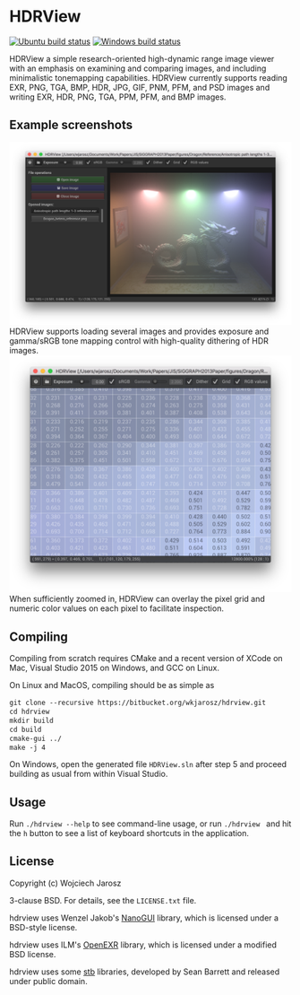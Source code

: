 # HDRView

[![Ubuntu build status](https://semaphoreci.com/api/v1/wjarosz/hdrview/branches/master/shields_badge.svg)](https://semaphoreci.com/wjarosz/hdrview)
[![Windows build status](https://ci.appveyor.com/api/projects/status/tyjo3acimqn28da2?svg=true)](https://ci.appveyor.com/project/wkjarosz/hdrview)

HDRView a simple research-oriented high-dynamic range image viewer with an emphasis on examining and comparing images, and including minimalistic tonemapping capabilities. HDRView currently supports reading EXR, PNG, TGA, BMP, HDR, JPG, GIF, PNM, PFM, and PSD images and writing EXR, HDR, PNG, TGA, PPM, PFM, and BMP images.

## Example screenshots
![Screenshot](resources/screenshot1.png "Screenshot1")
HDRView supports loading several images and provides exposure and gamma/sRGB tone mapping control with high-quality dithering of HDR images.
![Screenshot](resources/screenshot2.png "Screenshot2")
When sufficiently zoomed in, HDRView can overlay the pixel grid and numeric color values on each pixel to facilitate inspection.

## Compiling

Compiling from scratch requires CMake and a recent version of XCode on Mac, Visual Studio 2015 on Windows, and GCC on Linux.

On Linux and MacOS, compiling should be as simple as

    git clone --recursive https://bitbucket.org/wkjarosz/hdrview.git
    cd hdrview
    mkdir build
    cd build
    cmake-gui ../
    make -j 4

On Windows, open the generated file ``HDRView.sln`` after step 5 and proceed building as usual from within Visual Studio.


## Usage

Run ``./hdrview --help`` to see command-line usage, or run ``./hdrview `` and hit the ``h`` button to see a list of keyboard shortcuts in the application.

## License

Copyright (c) Wojciech Jarosz

3-clause BSD. For details, see the ``LICENSE.txt`` file.

hdrview uses Wenzel Jakob's [NanoGUI](https://github.com/wjakob/nanogui) library, which is licensed under a BSD-style license.

hdrview uses ILM's [OpenEXR](http://www.openexr.com) library, which is licensed under a modified BSD license.

hdrview uses some [stb](https://github.com/nothings/stb) libraries, developed by Sean Barrett and released under public domain.
